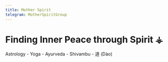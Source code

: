 ```yaml
---
title: Mother Spirit
telegram: MotherSpiritGroup
---
```


# Finding Inner Peace through Spirit ⚶
Astrology - Yoga - Ayurveda - Shivambu - 道 (Dào)
